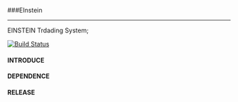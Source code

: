 ###EInstein

***

EINSTEIN Trdading System;


[![Build Status](https://travis-ci.org/xiamicpp/EInstein.svg?branch=master)](https://travis-ci.org/xiamicpp/EInstein)


#### INTRODUCE

#### DEPENDENCE

#### RELEASE
